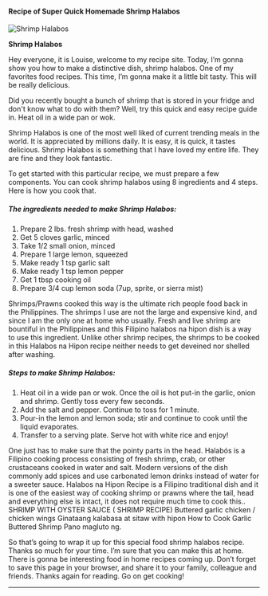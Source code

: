             

#### Recipe of Super Quick Homemade Shrimp Halabos

![Shrimp Halabos](https://img-global.cpcdn.com/recipes/865deb5a8350e766/751x532cq70/shrimp-halabos-recipe-main-photo.jpg)

**Shrimp Halabos**

Hey everyone, it is Louise, welcome to my recipe site. Today, I’m gonna show you how to make a distinctive dish, shrimp halabos. One of my favorites food recipes. This time, I’m gonna make it a little bit tasty. This will be really delicious.

Did you recently bought a bunch of shrimp that is stored in your fridge and don't know what to do with them? Well, try this quick and easy recipe guide in. Heat oil in a wide pan or wok.

Shrimp Halabos is one of the most well liked of current trending meals in the world. It is appreciated by millions daily. It is easy, it is quick, it tastes delicious. Shrimp Halabos is something that I have loved my entire life. They are fine and they look fantastic.

To get started with this particular recipe, we must prepare a few components. You can cook shrimp halabos using 8 ingredients and 4 steps. Here is how you cook that.

##### The ingredients needed to make Shrimp Halabos:

1.  Prepare 2 lbs. fresh shrimp with head, washed
2.  Get 5 cloves garlic, minced
3.  Take 1/2 small onion, minced
4.  Prepare 1 large lemon, squeezed
5.  Make ready 1 tsp garlic salt
6.  Make ready 1 tsp lemon pepper
7.  Get 1 tbsp cooking oil
8.  Prepare 3/4 cup lemon soda (7up, sprite, or sierra mist)

Shrimps/Prawns cooked this way is the ultimate rich people food back in the Philippines. The shrimps I use are not the large and expensive kind, and since I am the only one at home who usually. Fresh and live shrimp are bountiful in the Philippines and this Filipino halabos na hipon dish is a way to use this ingredient. Unlike other shrimp recipes, the shrimps to be cooked in this Halabos na Hipon recipe neither needs to get deveined nor shelled after washing.

##### Steps to make Shrimp Halabos:

1.  Heat oil in a wide pan or wok. Once the oil is hot put-in the garlic, onion and shrimp. Gently toss every few seconds.
2.  Add the salt and pepper. Continue to toss for 1 minute.
3.  Pour-in the lemon and lemon soda; stir and continue to cook until the liquid evaporates.
4.  Transfer to a serving plate. Serve hot with white rice and enjoy!

One just has to make sure that the pointy parts in the head. Halabós is a Filipino cooking process consisting of fresh shrimp, crab, or other crustaceans cooked in water and salt. Modern versions of the dish commonly add spices and use carbonated lemon drinks instead of water for a sweeter sauce. Halabos na Hipon Recipe is a Filipino traditional dish and it is one of the easiest way of cooking shrimp or prawns where the tail, head and everything else is intact, it does not require much time to cook this.. SHRIMP WITH OYSTER SAUCE ( SHRIMP RECIPE) Buttered garlic chicken / chicken wings Ginataang kalabasa at sitaw with hipon How to Cook Garlic Buttered Shrimp Pano magluto ng.

So that’s going to wrap it up for this special food shrimp halabos recipe. Thanks so much for your time. I’m sure that you can make this at home. There is gonna be interesting food in home recipes coming up. Don’t forget to save this page in your browser, and share it to your family, colleague and friends. Thanks again for reading. Go on get cooking!

* * *